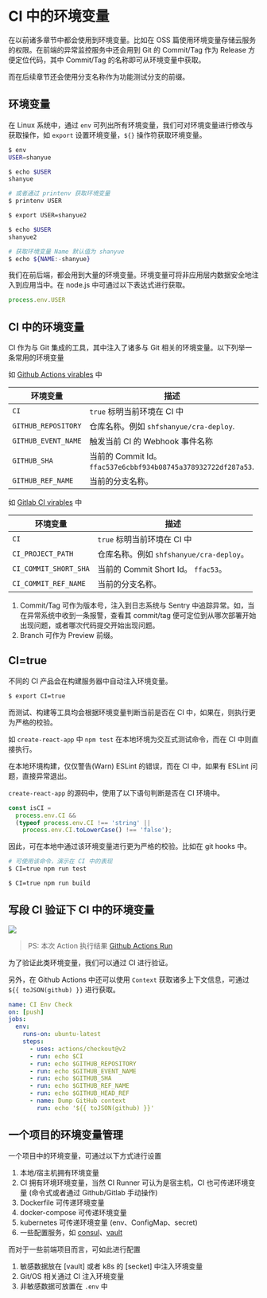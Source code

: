 # CI 中的环境变量

在以前诸多章节中都会使用到环境变量。比如在 OSS 篇使用环境变量存储云服务的权限。在前端的异常监控服务中还会用到 Git 的 Commit/Tag 作为 Release 方便定位代码，其中 Commit/Tag 的名称即可从环境变量中获取。

而在后续章节还会使用分支名称作为功能测试分支的前缀。

## 环境变量

在 Linux 系统中，通过 `env` 可列出所有环境变量，我们可对环境变量进行修改与获取操作，如 `export` 设置环境变量，`${}` 操作符获取环境变量。

``` bash
$ env
USER=shanyue

$ echo $USER
shanyue

# 或者通过 printenv 获取环境变量
$ printenv USER

$ export USER=shanyue2

$ echo $USER
shanyue2

# 获取环境变量 Name 默认值为 shanyue
$ echo ${NAME:-shanyue}
```

我们在前后端，都会用到大量的环境变量。环境变量可将非应用层内数据安全地注入到应用当中。在 node.js 中可通过以下表达式进行获取。

``` js
process.env.USER
```

## CI 中的环境变量

CI 作为与 Git 集成的工具，其中注入了诸多与 Git 相关的环境变量。以下列举一条常用的环境变量

如 [Github Actions virables](https://docs.github.com/en/actions/learn-github-actions/environment-variables#default-environment-variables) 中

| 环境变量 | 描述 |
| --- | --- |
| `CI` | `true` 标明当前环境在 CI 中 |
| `GITHUB_REPOSITORY` | 仓库名称。例如 `shfshanyue/cra-deploy`. |
| `GITHUB_EVENT_NAME` | 触发当前 CI 的 Webhook 事件名称 |
| `GITHUB_SHA` | 当前的 Commit Id。 `ffac537e6cbbf934b08745a378932722df287a53`. |
| `GITHUB_REF_NAME` | 当前的分支名称。|

如 [Gitlab CI virables](https://docs.gitlab.com/ee/ci/variables/predefined_variables.html) 中

| 环境变量 | 描述 |
| --- | --- |
| `CI` | `true` 标明当前环境在 CI 中 |
| `CI_PROJECT_PATH` | 仓库名称。例如 `shfshanyue/cra-deploy`。 |
| `CI_COMMIT_SHORT_SHA` | 当前的 Commit Short Id。 `ffac53`。 |
| `CI_COMMIT_REF_NAME` | 当前的分支名称。|

1. Commit/Tag 可作为版本号，注入到日志系统与 Sentry 中追踪异常。如，当在异常系统中收到一条报警，查看其 commit/tag 便可定位到从哪次部署开始出现问题，或者哪次代码提交开始出现问题。
1. Branch 可作为 Preview 前缀。

## CI=true

不同的 CI 产品会在构建服务器中自动注入环境变量。

``` bash
$ export CI=true
```

而测试、构建等工具均会根据环境变量判断当前是否在 CI 中，如果在，则执行更为严格的校验。

如 `create-react-app` 中 `npm test` 在本地环境为交互式测试命令，而在 CI 中则直接执行。

在本地环境构建，仅仅警告(Warn) ESLint 的错误，而在 CI 中，如果有 ESLint 问题，直接异常退出。

`create-react-app` 的源码中，使用了以下语句判断是否在 CI 环境中。

``` js
const isCI =
  process.env.CI &&
  (typeof process.env.CI !== 'string' ||
    process.env.CI.toLowerCase() !== 'false');
```

因此，可在本地中通过该环境变量进行更为严格的校验。比如在 git hooks 中。

``` bash
# 可使用该命令，演示在 CI 中的表现
$ CI=true npm run test

$ CI=true npm run build
```

## 写段 CI 验证下 CI 中的环境变量

![](https://cdn.jsdelivr.net/gh/shfshanyue/assets/2022-01-11/clipboard-9125.9b3a8e.webp)

> PS: 本次 Action 执行结果 [Github Actions Run](https://github.com/shfshanyue/cra-deploy/runs/4771781199?check_suite_focus=true)

为了验证此类环境变量，我们可以通过 CI 进行验证。

另外，在 Github Actions 中还可以使用 `Context` 获取诸多上下文信息，可通过 `${{ toJSON(github) }}` 进行获取。

``` yaml
name: CI Env Check
on: [push]
jobs:
  env:
    runs-on: ubuntu-latest
    steps:
      - uses: actions/checkout@v2
      - run: echo $CI
      - run: echo $GITHUB_REPOSITORY
      - run: echo $GITHUB_EVENT_NAME
      - run: echo $GITHUB_SHA
      - run: echo $GITHUB_REF_NAME
      - run: echo $GITHUB_HEAD_REF
      - name: Dump GitHub context
        run: echo '${{ toJSON(github) }}'
```

## 一个项目的环境变量管理

一个项目中的环境变量，可通过以下方式进行设置

1. 本地/宿主机拥有环境变量
1. CI 拥有环境环境变量，当然 CI Runner 可认为是宿主机，CI 也可传递环境变量 (命令式或者通过 Github/Gitlab 手动操作)
1. Dockerfile 可传递环境变量
1. docker-compose 可传递环境变量
1. kubernetes 可传递环境变量 (env、ConfigMap、secret)
1. 一些配置服务，如 [consul](https://github.com/hashicorp/consul)、[vault](https://github.com/hashicorp/vault)

而对于一些前端项目而言，可如此进行配置

1. 敏感数据放在 [vault] 或者 k8s 的 [secket] 中注入环境变量
1. Git/OS 相关通过 CI 注入环境变量
1. 非敏感数据可放置在 `.env` 中
